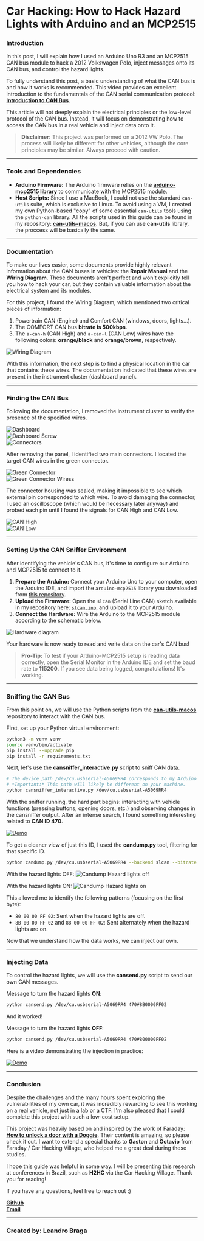 # Car Hacking: How to Hack Hazard Lights with Arduino and an MCP2515

### **Introduction**

In this post, I will explain how I used an Arduino Uno R3 and an MCP2515 CAN bus module to hack a 2012 Volkswagen Polo, inject messages onto its CAN bus, and control the hazard lights.

To fully understand this post, a basic understanding of what the CAN bus is and how it works is recommended. This video provides an excellent introduction to the fundamentals of the CAN serial communication protocol: [**Introduction to CAN Bus**](https://www.youtube.com/watch?v=JZSCzRT9TTo).

This article will not deeply explain the electrical principles or the low-level protocol of the CAN bus. Instead, it will focus on demonstrating how to access the CAN bus in a real vehicle and inject data onto it.

> **Disclaimer:** This project was performed on a 2012 VW Polo. The process will likely be different for other vehicles, although the core principles may be similar. Always proceed with caution.

---

### **Tools and Dependencies**

*   **Arduino Firmware:** The Arduino firmware relies on the [**arduino-mcp2515 library**](https://github.com/autowp/arduino-mcp2515) to communicate with the MCP2515 module.
*   **Host Scripts:** Since I use a MacBook, I could not use the standard `can-utils` suite, which is exclusive to Linux. To avoid using a VM, I created my own Python-based "copy" of some essential `can-utils` tools using the `python-can` library. All the scripts used in this guide can be found in my repository: [**can-utils-macos**](https://github.com/leandrobalta/can-utils-macos). But, if you can use **can-utils** library, the proccess will be basically the same.

---

### **Documentation**

To make our lives easier, some documents provide highly relevant information about the CAN buses in vehicles: the **Repair Manual** and the **Wiring Diagram**. These documents aren't perfect and won't explicitly tell you how to hack your car, but they contain valuable information about the electrical system and its modules.

For this project, I found the Wiring Diagram, which mentioned two critical pieces of information:
1. Powertrain CAN (Engine) and Comfort CAN (windows, doors, lights...).
2.  The COMFORT CAN bus **bitrate is 500kbps**.
3.  The `a-can-h` (CAN High) and `a-can-l` (CAN Low) wires have the following colors: **orange/black** and **orange/brown**, respectively.

![Wiring Diagram](wiring_diagram.png)

With this information, the next step is to find a physical location in the car that contains these wires. The documentation indicated that these wires are present in the instrument cluster (dashboard panel).

---

### **Finding the CAN Bus**

Following the documentation, I removed the instrument cluster to verify the presence of the specified wires.

![Dashboard](dashboard.jpg)
<br>
![Dashboard Screw](dashboard_screw.jpg)
<br>
![Connectors](dash_connectors.jpg)

After removing the panel, I identified two main connectors. I located the target CAN wires in the green connector.

![Green Connector](green_connector.jpg)
<br>
![Green Connector Wiress](green_connector_wires.jpg)

The connector housing was sealed, making it impossible to see which external pin corresponded to which wire. To avoid damaging the connector, I used an oscilloscope (which would be necessary later anyway) and probed each pin until I found the signals for CAN High and CAN Low.

![CAN High](can_h.jpg)
<br>
![CAN Low](can_l.jpg)

---

### **Setting Up the CAN Sniffer Environment**

After identifying the vehicle's CAN bus, it's time to configure our Arduino and MCP2515 to connect to it.

1.  **Prepare the Arduino:** Connect your Arduino Uno to your computer, open the Arduino IDE, and import the `arduino-mcp2515` library you downloaded from [this repository](https://github.com/autowp/arduino-mcp2515).
2.  **Upload the Firmware:** Open the `slcan` (Serial Line CAN) sketch available in my repository here: [`slcan.ino`](https://github.com/leandrobalta/can-utils-macos/blob/main/slcan/slcan.ino), and upload it to your Arduino.
3.  **Connect the Hardware:** Wire the Arduino to the MCP2515 module according to the schematic below.

![Hardware diagram](hardware_diagram.png)

Your hardware is now ready to read and write data on the car's CAN bus!

> **Pro-Tip:** To test if your Arduino-MCP2515 setup is reading data correctly, open the Serial Monitor in the Arduino IDE and set the baud rate to **115200**. If you see data being logged, congratulations! It's working.

---

### **Sniffing the CAN Bus**

From this point on, we will use the Python scripts from the [**can-utils-macos**](https://github.com/leandrobalta/can-utils-macos) repository to interact with the CAN bus.

First, set up your Python virtual environment:
```bash
python3 -m venv venv
source venv/bin/activate
pip install --upgrade pip
pip install -r requirements.txt
```

Next, let's use the **cansniffer_interactive.py** script to sniff CAN data.
```bash
# The device path /dev/cu.usbserial-A5069RR4 corresponds to my Arduino Uno.
# *Important:* This path will likely be different on your machine.
python cansniffer_interactive.py /dev/cu.usbserial-A5069RR4
```

With the sniffer running, the hard part begins: interacting with vehicle functions (pressing buttons, opening doors, etc.) and observing changes in the cansniffer output. After an intense search, I found something interesting related to **CAN ID 470**.

[![Demo](https://img.youtube.com/vi/bhGepUg1RVc/hqdefault.jpg)](https://www.youtube.com/watch?v=bhGepUg1RVc)

To get a cleaner view of just this ID, I used the **candump.py** tool, filtering for that specific ID.

```bash
python candump.py /dev/cu.usbserial-A5069RR4 --backend slcan --bitrate 500000 -tc --filter 470:FFF
```

With the hazard lights OFF:
![Candump Hazard lights off](candump_off.png)

With the hazard lights ON:
![Candump Hazard lights on](candump_on.png)

This allowed me to identify the following patterns (focusing on the first byte):

- `80 00 00 FF 02`: Sent when the hazard lights are off.
- `8B 00 00 FF 02` and `88 00 00 FF 02`: Sent alternately when the hazard lights are on.

Now that we understand how the data works, we can inject our own.

---

### **Injecting Data**
To control the hazard lights, we will use the **cansend.py** script to send our own CAN messages.

Message to turn the hazard lights **ON**:
```bash
python cansend.py /dev/cu.usbserial-A5069RR4 470#8B0000FF02
```

And it worked!

Message to turn the hazard lights **OFF**:
```bash
python cansend.py /dev/cu.usbserial-A5069RR4 470#800000FF02
```

Here is a video demonstrating the injection in practice:

[![Demo](https://img.youtube.com/vi/GhfUjWhptTQ/hqdefault.jpg)](https://www.youtube.com/watch?v=GhfUjWhptTQ)

---

### **Conclusion**

Despite the challenges and the many hours spent exploring the vulnerabilities of my own car, it was incredibly rewarding to see this working on a real vehicle, not just in a lab or a CTF. I'm also pleased that I could complete this project with such a low-cost setup.

This project was heavily based on and inspired by the work of Faraday: [**How to unlock a door with a Doggie**](https://faradaysec.com/how-to-unlock-door-with-doggie/). Their content is amazing, so please check it out. I want to extend a special thanks to **Gaston** and **Octavio** from Faraday / Car Hacking Village, who helped me a great deal during these studies.

I hope this guide was helpful in some way. I will be presenting this research at conferences in Brazil, such as **H2HC** via the Car Hacking Village. Thank you for reading!

If you have any questions, feel free to reach out :)

[**Github**](https://github.com/leandrobalta?tab=repositories)
<br>
[**Email**](mailto:lbbraga@proton.me)

---

### **Created by**: Leandro Braga